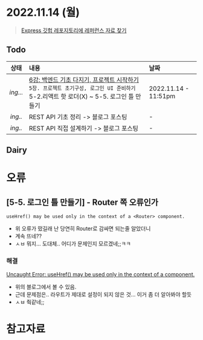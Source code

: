 # 2022.11.14 (월)

> [Express 깃헙 레포지토리에 레퍼런스 자료 찾기](https://github.com/gclogs/memo-application/tree/main/backend)

## Todo
| 상태 | 내용 | 날짜 |
|:---:|:---|:---|
| *ing...* | [6강: 백엔드 기초 다지기, 프로젝트 시작하기](https://backend-intro.vlpt.us/) `5장. 프로젝트 초기구성, 로그인 UI 준비하기` 5-2.리액트 핫 로더(X) ~ 5-5. 로그인 틀 만들기 | 2022.11.14 - 11:51pm |
| *ing..* | REST API 기초 정리 -> 블로그 포스팅 | - |
| *ing..* | REST API 직접 설계하기 -> 블로그 포스팅 | - |

## Dairy

# 오류
## [5-5. 로그인 틀 만들기] - Router 쪽 오류인가

```
useHref() may be used only in the context of a <Router> component.
```

- 위 오류가 떴길래 난 당연히 Router로 감싸면 되는줄 알았더니
- 계속 뜨네??
- ㅅㅂ 뭐지... 도대체.. 어디가 문제인지 모르겠네;;ㅋㅋ

### 해결
[Uncaught Error: useHref() may be used only in the context of a <Router> component.](https://velog.io/@pung8146/Uncaught-Error-useHref-may-be-used-only-in-the-context-of-a-Router-component)

- 위의 블로그에서 볼 수 있음.
- 근데 문제점은.. 라우트가 제대로 설정이 되지 않은 것... 이거 좀 더 알아봐야 할듯
- ㅅㅂ 줙같네;;

# 참고자료 